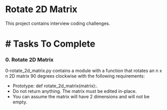 # Rotate 2D Matrix
This project contains interview coding challenges.

# # Tasks To Complete
 ### 0. Rotate 2D Matrix
0-rotate_2d_matrix.py contains a module with a function that rotates an n x n 2D matrix 90 degrees clockwise with the following requirements:
* Prototype: def rotate_2d_matrix(matrix):.
* Do not return anything. The matrix must be edited in-place.
* You can assume the matrix will have 2 dimensions and will not be empty.
